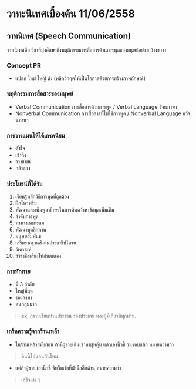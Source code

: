 # วาทะนิเทศเบื้องต้น 11/06/2558

## วาทนิเทศ (Speech Communication)

วาทนิเทศคือ วิชาที่มุ่งศึกษาถึงพฤติกรรมการสื่อสารด้านการพูดของมนุษย์อย่างกว้างขวาง

### Concept PR 

* แปลก ใหม่ ใหญ่ ดัง (พลิกวิกฤตให้เป็นโอกาสด้วยการสร้างภาพลักษณ์)

### พฤติกรรมการสื่อสารของมนุษย์
- Verbal Communication การสื่อสารด้วยการพูด / Verbal Language วัจนภาษา
- Nonverbal Communication การสื่อสารที่ไม่ใช้การพูด / Nonverbal Language อวัจนภาษา

### การวางแผนให้ได้เกรดนิยม
- ตั้งใจ
- เข้าถึง
- วางแผน
- กล้าลอง

### ประโยชน์ที่ได้รับ

1. เรียนรู้หลักวิธีการพูดที่ถูกต้อง
2. ฝึกไหวพริบ
3. พัฒนาและเพิ่มพูนทักษะในการค้นคว้าหาข้อมูลเพิ่มเติม
4. ลำดับการพูด
5. ท่าทางเหมาะสม
6. พัฒนาบุคลิกภาพ
7. มนุษย์สัมพันธ์
8. เสริมรากฐานสังคมประชาธิปไตรย
9. วิเคราะห์
10. สร้างชื่อเสียงให้กับตนเอง

### การทักทาย

- มี 3 ลำดับ
 - ใหญ่ที่สุด
 - รองลงมา
 - คนกลุ่มมาก

> ex. กราบเรียนท่านประธาน รองประธาน และผู้มีเกียรติทุกท่าน.

### เกร็ดความรู้จากร้านเหล้า

* ในร้านเหล้าสมัยก่อน ถ้ามีผู้ชายเดินเข้าหาผู้หญิง แล้วเอานิ้วชี้ วนรอบแก้ว หมายความว่า
> คืนนี้ไปนอนกันไหม

* แต่ถ้าผุู้ชาย เอานิ้วชี้ จับจิ้มเข้าที่ฝ่ามืออีกด้าน หมายความว่า
> เสร็จแน่ ๆ 